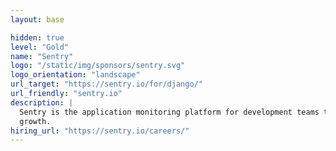 ```yaml
---
layout: base

hidden: true
level: "Gold"
name: "Sentry"
logo: "/static/img/sponsors/sentry.svg"
logo_orientation: "landscape"
url_target: "https://sentry.io/for/django/"
url_friendly: "sentry.io"
description: |
  Sentry is the application monitoring platform for development teams to holistically monitor their code health from the frontend to the backend to see clearer, solve quicker, and learn continuously.
  growth.
hiring_url: "https://sentry.io/careers/"
---
```

